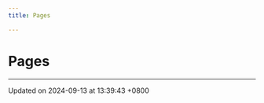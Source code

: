 ```yaml
---
title: Pages

---
```


# Pages







-------------------------------

Updated on 2024-09-13 at 13:39:43 +0800
